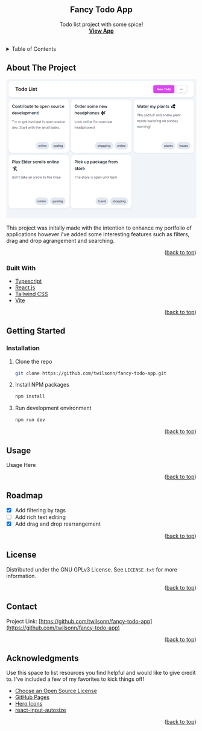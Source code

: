 <div id="top"></div>

<br />
<div align="center">
  <h2 align="center">Fancy Todo App</h2>

  <p align="center">
    Todo list project with some spice!
    <br />
    <a href=""><strong>View App</strong></a>
    <br />
    <br />
  </p>
</div>

<!-- TABLE OF CONTENTS -->
<details>
  <summary>Table of Contents</summary>
  <ol>
    <li>
      <a href="#about-the-project">About The Project</a>
      <ul>
        <li><a href="#built-with">Built With</a></li>
      </ul>
    </li>
    <li>
      <a href="#getting-started">Getting Started</a>
      <ul>
        <li><a href="#installation">Installation</a></li>
      </ul>
    </li>
    <li><a href="#usage">Usage</a></li>
    <li><a href="#roadmap">Roadmap</a></li>
    <li><a href="#license">License</a></li>
    <li><a href="#contact">Contact</a></li>
    <li><a href="#acknowledgments">Acknowledgments</a></li>
  </ol>
</details>



<!-- ABOUT THE PROJECT -->
## About The Project

<p align="center">
  <img src="https://github.com/twilsonn/fancy-todo-app/blob/e710d07108cf486d6bf406966afce2892fd0b326/src/assets/Fancy%20Todo%20List.png" />
</p>

This project was initally made with the intention to enhance my portfolio of applications however i've added some interesting features such as filters, drag and drop agrangement and searching.

<p align="right">(<a href="#top">back to top</a>)</p>



### Built With

* [Typescript](https://www.typescriptlang.org)
* [React.js](https://reactjs.org/)
* [Tailwind CSS](https://tailwindcss.com)
* [Vite](https://vitejs.dev)

<p align="right">(<a href="#top">back to top</a>)</p>



<!-- GETTING STARTED -->
## Getting Started

### Installation

1. Clone the repo
   ```sh
   git clone https://github.com/twilsonn/fancy-todo-app.git
   ```
2. Install NPM packages
   ```sh
   npm install
   ```
3. Run development environment
   ```sh
   npm run dev
   ```

<p align="right">(<a href="#top">back to top</a>)</p>



<!-- USAGE EXAMPLES -->
## Usage

Usage Here

<p align="right">(<a href="#top">back to top</a>)</p>



<!-- ROADMAP -->
## Roadmap

- [x] Add filtering by tags
- [ ] Add rich text editing
- [x] Add drag and drop rearrangement

<p align="right">(<a href="#top">back to top</a>)</p>

<!-- LICENSE -->
## License

Distributed under the GNU GPLv3 License. See `LICENSE.txt` for more information.

<p align="right">(<a href="#top">back to top</a>)</p>

<!-- CONTACT -->
## Contact

<!-- Your Name - [@your_twitter](https://twitter.com/your_username) - email@example.com -->

Project Link: [https://github.com/twilsonn/fancy-todo-app](https://github.com/twilsonn/fancy-todo-app)

<p align="right">(<a href="#top">back to top</a>)</p>



<!-- ACKNOWLEDGMENTS -->
## Acknowledgments

Use this space to list resources you find helpful and would like to give credit to. I've included a few of my favorites to kick things off!

* [Choose an Open Source License](https://choosealicense.com)
* [GitHub Pages](https://pages.github.com)
* [Hero Icons](https://react-icons.github.io/react-icons/search)
* [react-input-autosize](https://www.npmjs.com/package/react-input-autosize)

<p align="right">(<a href="#top">back to top</a>)</p>
